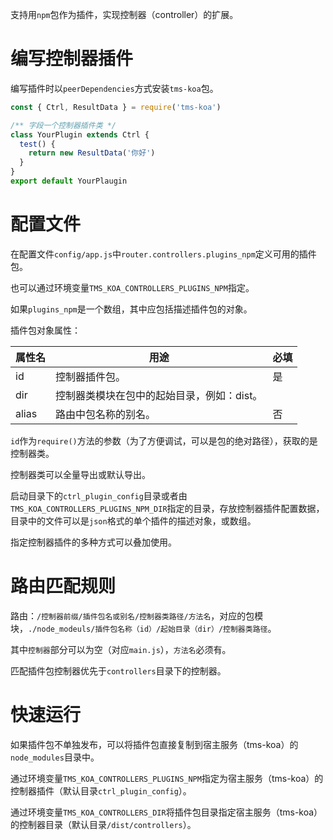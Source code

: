 支持用`npm`包作为插件，实现控制器（controller）的扩展。

# 编写控制器插件

编写插件时以`peerDependencies`方式安装`tms-koa`包。

```ts
const { Ctrl, ResultData } = require('tms-koa')

/** 字段一个控制器插件类 */
class YourPlugin extends Ctrl {
  test() {
    return new ResultData('你好')
  }
}
export default YourPlaugin
```

# 配置文件

在配置文件`config/app.js`中`router.controllers.plugins_npm`定义可用的插件包。

也可以通过环境变量`TMS_KOA_CONTROLLERS_PLUGINS_NPM`指定。

如果`plugins_npm`是一个数组，其中应包括描述插件包的对象。

插件包对象属性：

| 属性名 | 用途                                       | 必填 |
| ------ | ------------------------------------------ | ---- |
| id     | 控制器插件包。                             | 是   |
| dir    | 控制器类模块在包中的起始目录，例如：dist。 |      |
| alias  | 路由中包名称的别名。                       | 否   |

`id`作为`require()`方法的参数（为了方便调试，可以是包的绝对路径），获取的是控制器类。

控制器类可以全量导出或默认导出。

启动目录下的`ctrl_plugin_config`目录或者由`TMS_KOA_CONTROLLERS_PLUGINS_NPM_DIR`指定的目录，存放控制器插件配置数据，目录中的文件可以是`json`格式的单个插件的描述对象，或数组。

指定控制器插件的多种方式可以叠加使用。

# 路由匹配规则

路由：`/控制器前缀/插件包名或别名/控制器类路径/方法名`，对应的包模块，`./node_modeuls/插件包名称（id）/起始目录（dir）/控制器类路径`。

其中`控制器`部分可以为空（对应`main.js`），`方法名`必须有。

匹配插件包控制器优先于`controllers`目录下的控制器。

# 快速运行

如果插件包不单独发布，可以将插件包直接复制到宿主服务（tms-koa）的`node_modules`目录中。

通过环境变量`TMS_KOA_CONTROLLERS_PLUGINS_NPM`指定为宿主服务（tms-koa）的控制器插件（默认目录`ctrl_plugin_config`）。

通过环境变量`TMS_KOA_CONTROLLERS_DIR`将插件包目录指定宿主服务（tms-koa）的控制器目录（默认目录`/dist/controllers`）。
